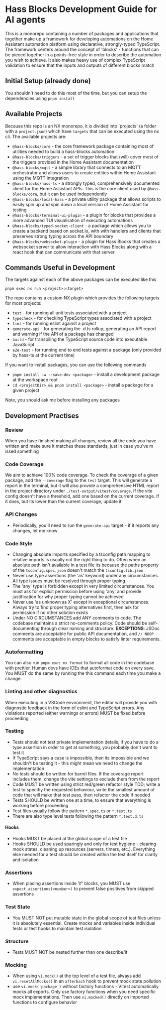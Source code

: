 # Hass Blocks Development Guide for AI agents

This is a monorepo containing a number of packages and applications that together make up a framework for developing automations on the Home Assistant automation platform using declarative, strongly-typed TypeScript. The framework centers around the concept of 'blocks' - functions that can be pieced together in a points-free style in order to describe the automation you wish to achieve. It also makes heavy use of complex TypeScript validation to ensure that the inputs and outputs of different blocks match

## Initial Setup (already done)

You shouldn't need to do this most of the time, but you can setup the dependencies using `pnpm install`

## Available Projects

Because this repo is an NX monorepo, it is divided into 'projects' (a folder with a `project.json`) which have `targets` that can be executed using the nx cli. The available projects are:

- `@hass-blocks/core` - the core framework package containing most of utilities needed to build a hass-blocks automation
- `@hass-blocks/triggers` - a set of trigger blocks that (will) cover most of the triggers provided in the Home Assistant documentation
- `@hass-blocks/mqtt` - a simple library that connects to an MQTT orchestrator and allows users to create entities within Home Assistant using the MQTT integration
- `@hass-blocks/hass-ts` - a strongly typed, comprehensively documented client for the Home Assistant APIs. This is the core client used by `@hass-blocks/core`, but it can be used independently
- `@hass-blocks/local-hass` - a private utility package that allows scripts to easily spin up and spin down a local version of Home Assistant for testing
- `@hass-blocks/terminal-ui-plugin` - a plugin for blocks that provides a more advanced TUI visualisation of executing automations
- `@hass-blocks/typed-socket-client` - a package which allows you to create a backend based on socket.io, with with handlers and clients that preserves strong typing across the API boundary
- `@hass-blocks/websocket-plugin` - a plugin for Hass Blocks that creates a websocket server to allow interaction with Hass Blocks along with a react hook that can communicate with that server

## Commands Useful in Development

The targets against each of the above packages can be executed like this

`pnpm exec nx run <project>:<target>`

The repo contains a custom NX plugin which provides the following targets for most projects:

- `test` - for running all unit tests associated with a project
- `typecheck` - for checking TypeScript types associated with a project
- `lint` - for running eslint against a project
- `generate-api` - for generating the .d.ts rollup, generating an API report and warning if the API of a package has changed
- `build` - for transpiling the TypeScript source code into executable JavaScript
- `e2e-test` - for running end to end tests against a package (only provided by hass-ts at the current time)

If you want to install packages, you can use the following commands

- `pnpm install -w --save-dev <package>` - install a development package at the workspace root
- `cd <projectDir> && pnpm install <package>` - install a package for a given project

Note, you should ask me before installing any packages

## Development Practises

### Review

When you have finished making all changes, review all the code you have written and make sure it matches these standards, just in case you've m issed something

### Code Coverage

We aim to achieve 100% code coverage. To check the coverage of a given package, add the `--coverage` flag to the `test` target. This will generate a report in the terminal, but it will also provide a comprehensive HTML report in the project directory under `./test-output/vitest/coverage`. If the vite config doesn't have a threshold, add one based on the current coverage. If it does, but its lower than the current coverage, update it

### API Changes

- Periodically, you'll need to run the `generate-api` target - if it reports any changes, let me know

### Code Style

- Changing absolute imports specified by a tsconfig path mapping to relative imports is usually not the right thing to do. Often when an absolute path isn't available in a test file its because the paths property of the `tsconfig.spec.json` doesn't match the `tsconfig.lib.json`
- Never use type assertions (the 'as' keyword) under any circumstances. All type issues must be resolved through proper typing.
- The 'any' type is forbidden except in very limited circumstances. You must ask for explicit permission before using 'any' and provide justification for why proper typing cannot be achieved
- Never use 'as unknown as X' except in exceptional circumstances. Always try to find proper typing alternatives first, then ask for permission if no other solution exists
- Under NO CIRCUMSTANCES add ANY comments to code. The codebase maintains a strict no-comments policy. Code should be self-documenting through clear naming and structure. **EXCEPTIONS**: JSDoc comments are acceptable for public API documentation, and `// NOOP` comments are acceptable in empty blocks to satisfy linter requirements.

### Autoformatting

You can also run `pnpm exec nx format` to format all code in the codebase with prettier. Human devs have IDEs that autoformat code on every save. You MUST do the same by running the this command each time you make a change.

### Linting and other diagnostics

When executing in a VSCode environment, the editor will provide you with diagnostic feedback in the form of eslint and TypeScript errors. Any violations reported (either warnings or errors) MUST be fixed before proceeding

### Testing

- Tests should not test private implementation details, if you have to do a type assertion in order to get at something, you probably don't want to test it
- If TypeScript says a case is impossible, then its impossible and we shouldn't be testing it - this might mean we need to change the implementation
- No tests should be written for barrel files. If the coverage report includes them, change the vite settings to exclude them from the report
- Code MUST be written using strict red/green refactor style TDD; write a test to specifiy the requested behaviour, write the smallest amount of code that will make that test pass, then refactor the code if needed
- Tests SHOULD be written one at a time, to ensure that everything is working before proceeding
- Test files usually follow the pattern `*.spec.ts` or `*.test.ts`
- There are also type level tests following the pattern `*.test.d.ts`

#### Hooks

- Hooks MUST be placed at the global scope of a test file
- Hooks SHOULD be used sparingly and only for test hygiene - clearing mock states, cleaning up resources (servers, timers, etc.). Everything else needed for a test should be created within the test itself for clarity and isolation

### Assertions

- When placing assertions inside 'if' blocks, you MUST use `expect.assertions(<number>)` to prevent false positives from skipped assertions

### Test State

- You MUST NOT put mutable state in the global scope of test files unless it is absolutely essential. Create mocks and variables inside individual tests or test hooks to maintain test isolation

### Structure

- Tests MUST NOT be nested further than one describe/it

### Mocking

- When using `vi.mock()` at the top level of a test file, always add `vi.resetAllMocks()` in an `afterEach` hook to prevent mock state pollution
- use `vi.mock('package')` without factory functions - Vitest automatically mocks all exports. Only use factory functions when you need specific mock implementations. Then use `vi.mocked()` directly on imported functions to configure behavior
